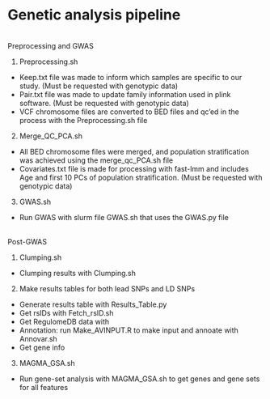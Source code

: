 # Genetic analysis pipeline
\
Preprocessing and GWAS
1. Preprocessing.sh
- Keep.txt file was made to inform which samples are specific to our study. (Must be requested with genotypic data)
- Pair.txt file was made to update family information used in plink software. (Must be requested with genotypic data)  
- VCF chromosome files are converted to BED files and qc’ed in the process with the Preprocessing.sh file
  
2. Merge_QC_PCA.sh
- All BED chromosome files were merged, and population stratification was achieved using the merge_qc_PCA.sh file
- Covariates.txt file is made for processing with fast-lmm and includes Age and first 10 PCs of population stratification. (Must be requested with genotypic data)

3. GWAS.sh
- Run GWAS with slurm file GWAS.sh that uses the GWAS.py file

\
Post-GWAS
1. Clumping.sh
- Clumping results with Clumping.sh

2. Make results tables for both lead SNPs and LD SNPs
- Generate results table with Results_Table.py
- Get rsIDs with Fetch_rsID.sh
- Get RegulomeDB data with 
- Annotation: run Make_AVINPUT.R to make input and annoate with Annovar.sh
- Get gene info 

3. MAGMA_GSA.sh
- Run gene-set analysis with MAGMA_GSA.sh to get genes and gene sets for all features
